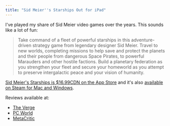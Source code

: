 ```yaml
---
title: "Sid Meier''s Starships Out for iPad"
---
```

<p>I've played my share of Sid Meier video games over the years. This sounds like a lot of fun:</p>
<blockquote><p>
  Take command of a fleet of powerful starships in this adventure-driven strategy game from legendary designer Sid Meier. Travel to new worlds, completing missions to help save and protect the planets and their people from dangerous Space Pirates, to powerful Marauders and other hostile factions. Build a planetary federation as you strengthen your fleet and secure your homeworld as you attempt to preserve intergalactic peace and your vision of humanity.
</p></blockquote>
<p><a href="https://itunes.apple.com/ca/app/sid-meiers-starships/id880424461?mt=8&uo=4&at=10l4Ki" target="itunes_store">Sid Meier's Starships is $16.99CDN on the App Store</a> and it's also <a href="https://store.steampowered.com/app/282210/">available on Steam for Mac and Windows</a>.</p>
<p>Reviews available at:</p>
<ul>
<li><a href="https://www.theverge.com/2015/3/12/8191487/sid-meiers-starships-review">The Verge</a></li>
<li><a href="https://www.pcworld.com/article/2895217/sid-meiers-starships-review-beyond-earth-and-beautifully-bite-sized.html">PC World</a></li>
<li><a href="https://www.metacritic.com/game/pc/sid-meiers-starships">MetaCritic</a></li>
</ul>
